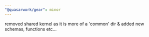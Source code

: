 ```yaml
---
"@quasarwork/gear": minor
---
```


removed shared kernel as it is more of a 'common' dir & added new schemas, functions etc...
